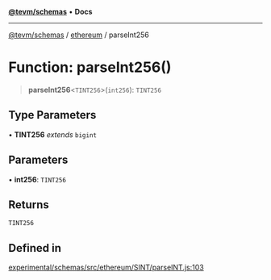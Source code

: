 [**@tevm/schemas**](../../README.md) • **Docs**

***

[@tevm/schemas](../../modules.md) / [ethereum](../README.md) / parseInt256

# Function: parseInt256()

> **parseInt256**\<`TINT256`\>(`int256`): `TINT256`

## Type Parameters

• **TINT256** *extends* `bigint`

## Parameters

• **int256**: `TINT256`

## Returns

`TINT256`

## Defined in

[experimental/schemas/src/ethereum/SINT/parseINT.js:103](https://github.com/qbzzt/tevm-monorepo/blob/main/experimental/schemas/src/ethereum/SINT/parseINT.js#L103)
